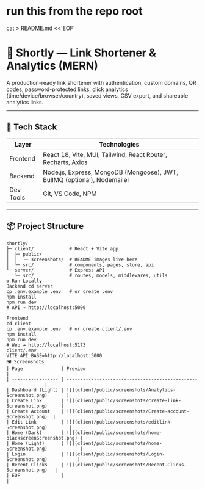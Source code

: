 # run this from the repo root
cat > README.md <<'EOF'
# 🔗 Shortly — Link Shortener & Analytics (MERN)

A production-ready link shortener with authentication, custom domains, QR codes, password-protected links, click analytics (time/device/browser/country), saved views, CSV export, and shareable analytics links.

---

## 🚀 Tech Stack

| Layer      | Technologies |
|-----------|--------------|
| Frontend  | React 18, Vite, MUI, Tailwind, React Router, Recharts, Axios |
| Backend   | Node.js, Express, MongoDB (Mongoose), JWT, BullMQ (optional), Nodemailer |
| Dev Tools | Git, VS Code, NPM |

---

## 📦 Project Structure

```text
shortly/
├─ client/             # React + Vite app
│  ├─ public/
│  │  └─ screenshots/  # README images live here
│  └─ src/             # components, pages, store, api
└─ server/             # Express API
   └─ src/             # routes, models, middlewares, utils
⚙️ Run Locally
Backend cd server
cp .env.example .env   # or create .env
npm install
npm run dev
# API → http://localhost:5000

Frontend
cd client
cp .env.example .env   # or create client/.env
npm install
npm run dev
# Web → http://localhost:5173 
client/.env
VITE_API_BASE=http://localhost:5000 
🖼️ Screenshots 
| Page              | Preview                                                       |
| ----------------- | ------------------------------------------------------------- |
| Dashboard (Light) | ![](client/public/screenshots/Analytics-Screenshot.png)       |
| Create Link       | ![](client/public/screenshots/create-link-Screenshot.png)     |
| Create Account    | ![](client/public/screenshots/Create-account-Screenshot.png)  |
| Edit Link         | ![](client/public/screenshots/editlink-Screenshot.png)        |
| Home (Dark)       | ![](client/public/screenshots/home-blackscreenScreenshot.png) |
| Home (Light)      | ![](client/public/screenshots/home-Screenshot.png)            |
| Login             | ![](client/public/screenshots/Login-Screenshot.png)           |
| Recent Clicks     | ![](client/public/screenshots/Recent-Clicks-Screenshot.png)   |
| EOF               |                                                               |

